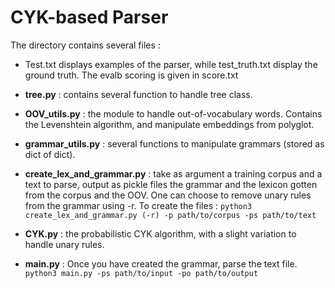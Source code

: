 

CYK-based Parser
=======
The directory contains several files :

 - Test.txt displays examples of the parser, while test_truth.txt display the ground truth. The evalb scoring is given in score.txt


 - **tree.py** : contains several function to handle tree class.
 - **OOV_utils.py** : the module to handle out-of-vocabulary words. Contains the Levenshtein algorithm, and manipulate embeddings from polyglot.
 - **grammar_utils.py** : several functions to manipulate grammars (stored as dict of dict).
 - **create_lex_and_grammar.py** :  take as argument a training corpus and a text to parse, output as pickle files the grammar and the lexicon gotten from the corpus and the OOV.
  One can choose to remove unary rules from the grammar using -r. To create the files :
 `python3 create_lex_and_grammar.py (-r) -p path/to/corpus -ps path/to/text `
 - **CYK.py** : the probabilistic CYK algorithm, with a slight variation to handle unary rules.
 - **main.py** : Once you have created the grammar, parse the text file.
  `python3 main.py -ps path/to/input -po path/to/output`


